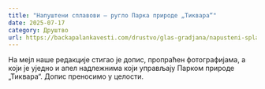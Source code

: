 ```yaml
---
title: "Напуштени сплавови – ругло Парка природе „Тиквара“"
date: 2025-07-17
category: Друштво
url: https://backapalankavesti.com/drustvo/glas-gradjana/napusteni-splavovi-ruglo-parka-prirode-tikvara/
---
```


На мејл наше редакције стигao је допис, пропраћен фотографијама, a који је уједно и апел надлежнима који управљају Парком природе „Тиквара“. Допис преносимо у целости.

